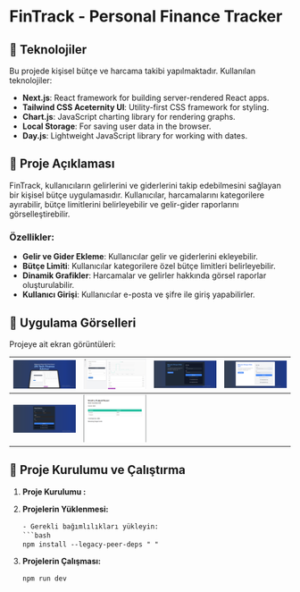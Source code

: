 # FinTrack - Personal Finance Tracker

## 🚀 Teknolojiler

Bu projede kişisel bütçe ve harcama takibi yapılmaktadır. Kullanılan teknolojiler:

- **Next.js**: React framework for building server-rendered React apps.
- **Tailwind CSS Aceternity UI**: Utility-first CSS framework for styling.
- **Chart.js**: JavaScript charting library for rendering graphs.
- **Local Storage**: For saving user data in the browser.
- **Day.js**: Lightweight JavaScript library for working with dates.

## 🚀 Proje Açıklaması

FinTrack, kullanıcıların gelirlerini ve giderlerini takip edebilmesini sağlayan bir kişisel bütçe uygulamasıdır. Kullanıcılar, harcamalarını kategorilere ayırabilir, bütçe limitlerini belirleyebilir ve gelir-gider raporlarını görselleştirebilir.

### Özellikler:
- **Gelir ve Gider Ekleme**: Kullanıcılar gelir ve giderlerini ekleyebilir.
- **Bütçe Limiti**: Kullanıcılar kategorilere özel bütçe limitleri belirleyebilir.
- **Dinamik Grafikler**: Harcamalar ve gelirler hakkında görsel raporlar oluşturulabilir.
- **Kullanıcı Girişi**: Kullanıcılar e-posta ve şifre ile giriş yapabilirler.

## 📸 Uygulama Görselleri

Projeye ait ekran görüntüleri:

| ![1](images/1.png) | ![2](images/2.png) | ![3](images/3.png) | ![4](images/4.png) |
| ------------------ | ------------------ | ------------------ | ------------------ |
| ![5](images/5.png) | ![6](images/6.png) |

## 🚀 Proje Kurulumu ve Çalıştırma

1. **Proje Kurulumu :**


2. **Projelerin Yüklenmesi:**
  
     ```
   - Gerekli bağımlılıkları yükleyin:
     ```bash
     npm install --legacy-peer-deps " "
  
     ```
  3. **Projelerin Çalışması:**
        ```bash
     npm run dev
  
     ```